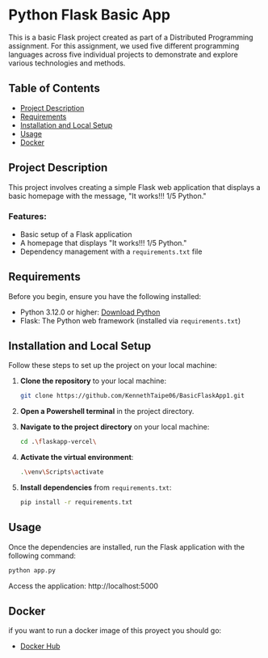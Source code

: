# Python Flask Basic App

This is a basic Flask project created as part of a Distributed Programming assignment. For this assignment, we used five different programming languages across five individual projects to demonstrate and explore various technologies and methods.

## Table of Contents

- [Project Description](#project-description)
- [Requirements](#Requirements)
- [Installation and Local Setup](#installation-and-local-setup)
- [Usage](#Usage)
- [Docker](#docker)

## Project Description

This project involves creating a simple Flask web application that displays a basic homepage with the message, "It works!!! 1/5 Python."

### Features:
- Basic setup of a Flask application
- A homepage that displays "It works!!! 1/5 Python."
- Dependency management with a `requirements.txt` file

## Requirements

Before you begin, ensure you have the following installed:

- Python 3.12.0 or higher: [Download Python](https://www.python.org/downloads/)
- Flask: The Python web framework (installed via `requirements.txt`)

## Installation and Local Setup

Follow these steps to set up the project on your local machine:

1. **Clone the repository** to your local machine:
    ```bash
    git clone https://github.com/KennethTaipe06/BasicFlaskApp1.git
    ```
2. **Open a Powershell terminal** in the project directory.
3. **Navigate to the project directory** on your local machine:
    ```bash
    cd .\flaskapp-vercel\
    ```


4. **Activate the virtual environment**:
    ```bash
    .\venv\Scripts\activate
    ```
5. **Install dependencies** from `requirements.txt`:
    ```bash
    pip install -r requirements.txt
    ```

## Usage

Once the dependencies are installed, run the Flask application with the following command:
```bash
python app.py
 ```
Access the application: http://localhost:5000
## Docker
if you want to run a docker image of this proyect you should go:
- [Docker Hub](https://hub.docker.com/r/byvoxel/python5)
